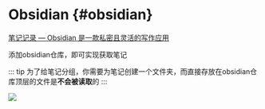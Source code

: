 # Obsidian {#obsidian}

[笔记记录 — Obsidian 是一款私密且灵活的写作应用](https://obsidian.md/)

添加obsidian仓库，即可实现获取笔记

::: tip
为了给笔记分组，你需要为笔记创建一个文件夹，而直接存放在obsidian仓库顶层的文件是**不会被读取**的
:::

![](https://cdn.jsdelivr.net/gh/shion-app/docs/src/public/assets/zh/extension/obsidian/setting.png)
